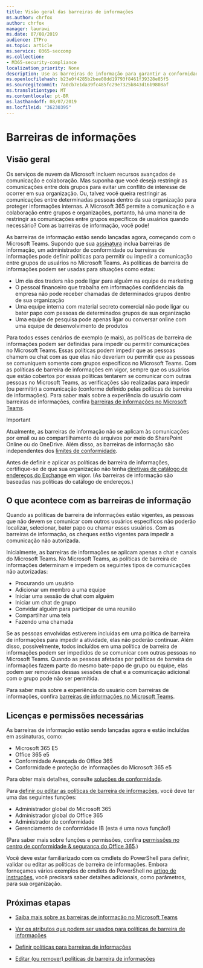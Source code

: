 ```yaml
---
title: Visão geral das barreiras de informações
ms.author: chrfox
author: chrfox
manager: laurawi
ms.date: 07/08/2019
audience: ITPro
ms.topic: article
ms.service: O365-seccomp
ms.collection:
- M365-security-compliance
localization_priority: None
description: Use as barreiras de informação para garantir a conformidade de comunicação usando o Microsoft Teams em sua organização.
ms.openlocfilehash: b23e0f4285b2bee08dd19793f8461f39328e85f5
ms.sourcegitcommit: 7a0cb7e1da39fc485fc29e7325b843d16b9808af
ms.translationtype: MT
ms.contentlocale: pt-BR
ms.lasthandoff: 08/07/2019
ms.locfileid: "36230395"
---
```

# <a name="information-barriers"></a>Barreiras de informações

## <a name="overview"></a>Visão geral

Os serviços de nuvem da Microsoft incluem recursos avançados de comunicação e colaboração. Mas suponha que você deseja restringir as comunicações entre dois grupos para evitar um conflito de interesse de ocorrer em sua organização. Ou, talvez você queira restringir as comunicações entre determinadas pessoas dentro da sua organização para proteger informações internas. A Microsoft 365 permite a comunicação e a colaboração entre grupos e organizações, portanto, há uma maneira de restringir as comunicações entre grupos específicos de usuários quando necessário? Com as barreiras de informação, você pode! 

As barreiras de informação estão sendo lançadas agora, começando com o Microsoft Teams. Supondo que sua [assinatura](#required-licenses-and-permissions) inclua barreiras de informação, um administrador de conformidade ou barreiras de informações pode definir políticas para permitir ou impedir a comunicação entre grupos de usuários no Microsoft Teams. As políticas de barreira de informações podem ser usadas para situações como estas:

- Um dia dos traders não pode ligar para alguém na equipe de marketing
- O pessoal financeiro que trabalha em informações confidenciais da empresa não pode receber chamadas de determinados grupos dentro de sua organização
- Uma equipe interna com material secreto comercial não pode ligar ou bater papo com pessoas de determinados grupos de sua organização
- Uma equipe de pesquisa pode apenas ligar ou conversar online com uma equipe de desenvolvimento de produtos

Para todos esses cenários de exemplo (e mais), as políticas de barreira de informações podem ser definidas para impedir ou permitir comunicações no Microsoft Teams. Essas políticas podem impedir que as pessoas chamem ou chat com as que elas não deveriam ou permitir que as pessoas se comuniquem somente com grupos específicos no Microsoft Teams. Com as políticas de barreira de informações em vigor, sempre que os usuários que estão cobertos por essas políticas tentarem se comunicar com outras pessoas no Microsoft Teams, as verificações são realizadas para impedir (ou permitir) a comunicação (conforme definido pelas políticas de barreira de informações). Para saber mais sobre a experiência do usuário com barreiras de informações, confira [barreiras de informações no Microsoft Teams](https://docs.microsoft.com/MicrosoftTeams/information-barriers-in-teams).

> [!IMPORTANT]
> Atualmente, as barreiras de informação não se aplicam às comunicações por email ou ao compartilhamento de arquivos por meio do SharePoint Online ou do OneDrive. Além disso, as barreiras de informação são independentes dos [limites de conformidade](set-up-compliance-boundaries.md).<p>Antes de definir e aplicar as políticas de barreira de informações, certifique-se de que sua organização não tenha [diretivas de catálogo de endereços do Exchange](https://docs.microsoft.com/en-us/exchange/address-books/address-book-policies/address-book-policies) em vigor. (As barreiras de informação são baseadas nas políticas do catálogo de endereços.) 

## <a name="what-happens-with-information-barriers"></a>O que acontece com as barreiras de informação

Quando as políticas de barreira de informações estão vigentes, as pessoas que não devem se comunicar com outros usuários específicos não poderão localizar, selecionar, bater papo ou chamar esses usuários. Com as barreiras de informação, os cheques estão vigentes para impedir a comunicação não autorizada.

Inicialmente, as barreiras de informações se aplicam apenas a chat e canais do Microsoft Teams. No Microsoft Teams, as políticas de barreira de informações determinam e impedem os seguintes tipos de comunicações não autorizadas:
- Procurando um usuário
- Adicionar um membro a uma equipe
- Iniciar uma sessão de chat com alguém
- Iniciar um chat de grupo
- Convidar alguém para participar de uma reunião
- Compartilhar uma tela
- Fazendo uma chamada 

Se as pessoas envolvidas estiverem incluídas em uma política de barreira de informações para impedir a atividade, elas não poderão continuar. Além disso, possivelmente, todos incluídos em uma política de barreira de informações podem ser impedidos de se comunicar com outras pessoas no Microsoft Teams. Quando as pessoas afetadas por políticas de barreira de informações fazem parte do mesmo bate-papo de grupo ou equipe, elas podem ser removidas dessas sessões de chat e a comunicação adicional com o grupo pode não ser permitida.

Para saber mais sobre a experiência do usuário com barreiras de informações, confira [barreiras de informações no Microsoft Teams](https://docs.microsoft.com/MicrosoftTeams/information-barriers-in-teams).

## <a name="required-licenses-and-permissions"></a>Licenças e permissões necessárias

As barreiras de informação estão sendo lançadas agora e estão incluídas em assinaturas, como:

- Microsoft 365 E5
- Office 365 e5
- Conformidade Avançada do Office 365
- Conformidade e proteção de informações do Microsoft 365 e5

Para obter mais detalhes, consulte [soluções de conformidade](https://products.office.com/business/security-and-compliance/compliance-solutions).

Para [definir ou editar as políticas de barreira de informações](information-barriers-policies.md), você deve ter uma das seguintes funções:

- Administrador global do Microsoft 365
- Administrador global do Office 365
- Administrador de conformidade
- Gerenciamento de conformidade IB (esta é uma nova função!)

(Para saber mais sobre funções e permissões, confira [permissões no centro de conformidade & segurança do Office 365](permissions-in-the-security-and-compliance-center.md).)

Você deve estar familiarizado com os cmdlets do PowerShell para definir, validar ou editar as políticas de barreira de informações. Embora forneçamos vários exemplos de cmdlets do PowerShell no [artigo de instruções](information-barriers-policies.md), você precisará saber detalhes adicionais, como parâmetros, para sua organização.

## <a name="next-steps"></a>Próximas etapas

- [Saiba mais sobre as barreiras de informação no Microsoft Teams](https://docs.microsoft.com/MicrosoftTeams/information-barriers-in-teams)

- [Ver os atributos que podem ser usados para políticas de barreira de informações](information-barriers-attributes.md)

- [Definir políticas para barreiras de informações](information-barriers-policies.md)

- [Editar (ou remover) políticas de barreira de informações](information-barriers-edit-segments-policies.md.md) 

